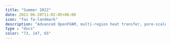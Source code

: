 ```yaml
---
title: "Summer 2022"
date: 2022-06-28T11:02:05+06:00
icon: "fas fa-landmark"
description: "Advanced OpenFOAM, multi-region heat transfer, pore-scale flow, geomodel building, model & data"
type : "docs"
color: "73, 147, 65"
---
```


<script type="text/javascript">
  window.open("https://www.geomar.de/en/research/fb4/fb4-muhs/research-topics/modelings/translate-to-english-staff", "_self");
</script>